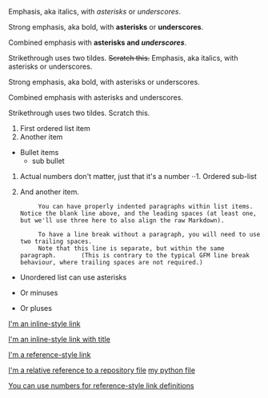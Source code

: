 Emphasis, aka italics, with *asterisks* or _underscores_.

Strong emphasis, aka bold, with **asterisks** or __underscores__.

Combined emphasis with **asterisks and _underscores_**.

Strikethrough uses two tildes. ~~Scratch this.~~
Emphasis, aka italics, with asterisks or underscores.

Strong emphasis, aka bold, with asterisks or underscores.

Combined emphasis with asterisks and underscores.

Strikethrough uses two tildes. Scratch this.


1. First ordered list item
2. Another item
- Bullet items
    - sub bullet
1. Actual numbers don't matter, just that it's a number
⋅⋅1. Ordered sub-list
4. And another item.

            You can have properly indented paragraphs within list items. Notice the blank line above, and the leading spaces (at least one, but we'll use three here to also align the raw Markdown).

            To have a line break without a paragraph, you will need to use two trailing spaces.     
            Note that this line is separate, but within the same paragraph.       (This is contrary to the typical GFM line break behaviour, where trailing spaces are not required.)

* Unordered list can use asterisks
- Or minuses
+ Or pluses


[I'm an inline-style link](https://www.google.com)

[I'm an inline-style link with title](https://www.google.com "Google's Homepage")

[I'm a reference-style link][Arbitrary case-insensitive reference text]


[arbitrary case-insensitive reference text]: https://www.mozilla.org
[1]: http://slashdot.org
[link text itself]: http://www.reddit.com






[I'm a relative reference to a repository file](../blob/master/LICENSE)
[my python file](./app.py)

[You can use numbers for reference-style link definitions][1]
